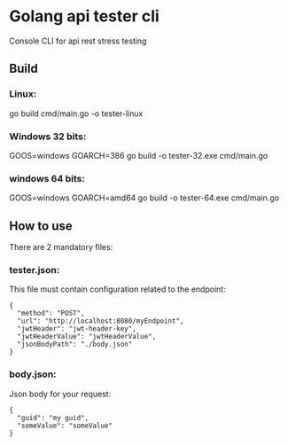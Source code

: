 # Golang api tester cli

Console CLI for api rest stress testing

## Build


### Linux: 

go build cmd/main.go  -o tester-linux

### Windows 32 bits:

GOOS=windows GOARCH=386 go build -o tester-32.exe cmd/main.go 

### windows 64 bits:

GOOS=windows GOARCH=amd64 go build -o tester-64.exe cmd/main.go 


## How to use

There are 2 mandatory files:

### tester.json: 
This file must contain configuration related to the endpoint:
```
{
  "method": "POST",
  "url": "http://localhost:8080/myEndpoint",
  "jwtHeader": "jwt-header-key",
  "jwtHeaderValue": "jwtHeaderValue",
  "jsonBodyPath": "./body.json"
}
```



### body.json: 
Json body for your request:
```
{
  "guid": "my guid",
  "someValue": "someValue"
}
```



